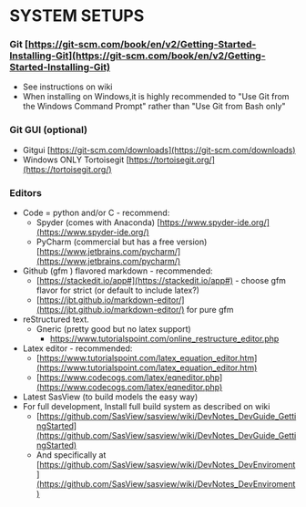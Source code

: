 
SYSTEM SETUPS
=============
### Git [https://git-scm.com/book/en/v2/Getting-Started-Installing-Git](https://git-scm.com/book/en/v2/Getting-Started-Installing-Git)
-   See instructions on wiki
-   When installing on Windows,it is highly recommended to "Use Git from the Windows Command Prompt" rather than "Use Git from Bash only"

### Git GUI (optional)
-   Gitgui [https://git-scm.com/downloads](https://git-scm.com/downloads)   
-   Windows ONLY Tortoisegit [https://tortoisegit.org/](https://tortoisegit.org/)
    
### Editors
- Code = python and/or C - recommend:
  - Spyder (comes with Anaconda) [https://www.spyder-ide.org/](https://www.spyder-ide.org/)
  - PyCharm (commercial but has a free version) [https://www.jetbrains.com/pycharm/](https://www.jetbrains.com/pycharm/)
- Github (gfm ) flavored markdown - recommended:
  - [https://stackedit.io/app#](https://stackedit.io/app#) - choose gfm flavor for strict (or default to include latex?)
  - [https://jbt.github.io/markdown-editor/](https://jbt.github.io/markdown-editor/) for pure gfm
- reStructured text.
  - Gneric (pretty good but no latex support)
    - https://www.tutorialspoint.com/online_restructure_editor.php
- Latex editor - recommended:
  - [https://www.tutorialspoint.com/latex_equation_editor.htm](https://www.tutorialspoint.com/latex_equation_editor.htm)
  - [https://www.codecogs.com/latex/eqneditor.php](https://www.codecogs.com/latex/eqneditor.php)
- Latest SasView (to build models the easy way)
- For full development, Install full build system as described on wiki
  -   [https://github.com/SasView/sasview/wiki/DevNotes_DevGuide_GettingStarted](https://github.com/SasView/sasview/wiki/DevNotes_DevGuide_GettingStarted)  
  -   And specifically at [https://github.com/SasView/sasview/wiki/DevNotes_DevEnviroment](https://github.com/SasView/sasview/wiki/DevNotes_DevEnviroment)
